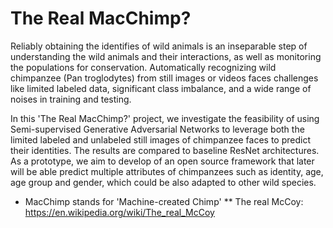 # The Real MacChimp?

Reliably obtaining the identifies of wild animals is an inseparable step of understanding the wild animals and their interactions, as well as monitoring the populations for conservation. Automatically recognizing wild chimpanzee (Pan troglodytes) from still images or videos faces challenges like limited labeled data, significant class imbalance, and a wide range of noises in training and testing. 

In this 'The Real MacChimp?' project, we investigate the feasibility of using Semi-supervised Generative Adversarial Networks to leverage both the limited labeled and unlabeled still images of chimpanzee faces to predict their identities. The results are compared to baseline ResNet architectures. As a prototype, we aim to develop of an open source framework that later will be able predict multiple attributes of chimpanzees such as identity, age, age group and gender, which could be also adapted to other wild species.

* MacChimp stands for 'Machine-created Chimp'
** The real McCoy: https://en.wikipedia.org/wiki/The_real_McCoy
